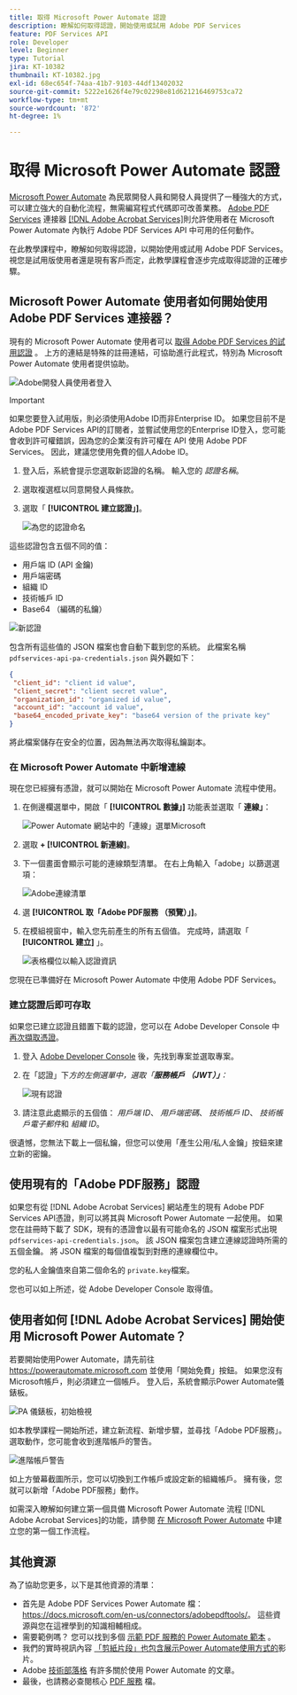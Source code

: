 ```yaml
---
title: 取得 Microsoft Power Automate 認證
description: 瞭解如何取得認證，開始使用或試用 Adobe PDF Services
feature: PDF Services API
role: Developer
level: Beginner
type: Tutorial
jira: KT-10382
thumbnail: KT-10382.jpg
exl-id: 68ec654f-74aa-41b7-9103-44df13402032
source-git-commit: 5222e1626f4e79c02298e81d621216469753ca72
workflow-type: tm+mt
source-wordcount: '872'
ht-degree: 1%

---
```


# 取得 Microsoft Power Automate 認證

[Microsoft Power Automate](https://powerautomate.microsoft.com/) 為民眾開發人員和開發人員提供了一種強大的方式，可以建立強大的自動化流程，無需編寫程式代碼即可改善業務。 [Adobe PDF Services](https://us.flow.microsoft.com/en-us/connectors/shared_adobepdftools/adobe-pdf-services/) 連接器 [[!DNL Adobe Acrobat Services]](https://developer.adobe.com/document-services)則允許使用者在 Microsoft Power Automate 內執行 Adobe PDF Services API 中可用的任何動作。

在此教學課程中，瞭解如何取得認證，以開始使用或試用 Adobe PDF Services。 視您是試用版使用者還是現有客戶而定，此教學課程會逐步完成取得認證的正確步驟。

## Microsoft Power Automate 使用者如何開始使用 Adobe PDF Services 連接器？

現有的 Microsoft Power Automate 使用者可以 [取得 Adobe PDF Services 的試用認證](https://www.adobe.com/go/powerautomate_getstarted_tw) 。 上方的連結是特殊的註冊連結，可協助進行此程式，特別為 Microsoft Power Automate 使用者提供協助。

![Adobe開發人員使用者登入](assets/credentials_1.png)


>[!IMPORTANT]
> 如果您要登入試用版，則必須使用Adobe ID而非Enterprise ID。 如果您目前不是 Adobe PDF Services API的訂閱者，並嘗試使用您的Enterprise ID登入，您可能會收到許可權錯誤，因為您的企業沒有許可權在 API 使用 Adobe PDF Services。 因此，建議您使用免費的個人Adobe ID。
>

1. 登入后，系統會提示您選取新認證的名稱。 輸入您的 *認證名稱*。
1. 選取複選框以同意開發人員條款。
1. 選取「 **[!UICONTROL 建立認證」]**。

   ![為您的認證命名](assets/credentials_2.png)

這些認證包含五個不同的值：

* 用戶端 ID (API 金鑰)
* 用戶端密碼
* 組織 ID
* 技術帳戶 ID
* Base64 （編碼的私鑰）

![新認證](assets/credentials_3.png)

包含所有這些值的 JSON 檔案也會自動下載到您的系統。 此檔案名稱 `pdfservices-api-pa-credentials.json` 與外觀如下：

```json
{
 "client_id": "client id value",
 "client_secret": "client secret value",
 "organization_id": "organized id value",
 "account_id": "account id value",
 "base64_encoded_private_key": "base64 version of the private key"
}
```

將此檔案儲存在安全的位置，因為無法再次取得私鑰副本。

### 在 Microsoft Power Automate 中新增連線

現在您已經擁有憑證，就可以開始在 Microsoft Power Automate 流程中使用。

1. 在側邊欄選單中，開啟「 **[!UICONTROL 數據」]** 功能表並選取「 **連線」**：

   ![Power Automate 網站中的「連線」選單Microsoft](assets/credentials_4.png)

1. 選取 **+ [!UICONTROL 新連線]**。

1. 下一個畫面會顯示可能的連線類型清單。 在右上角輸入「adobe」以篩選選項：

   ![Adobe連線清單](assets/credentials_5.png)

1. 選 **[!UICONTROL 取「Adobe PDF服務 （預覽）」]**。
1. 在模組視窗中，輸入您先前產生的所有五個值。 完成時，請選取「 **[!UICONTROL 建立]** 」。

   ![表格欄位以輸入認證資訊](assets/credentials_6.png)

您現在已準備好在 Microsoft Power Automate 中使用 Adobe PDF Services。

### 建立認證后即可存取

如果您已建立認證且錯置下載的認證，您可以在 Adobe Developer Console 中 [再次擷取憑證](https://developer.adobe.com/console)。

1. 登入 [Adobe Developer Console](https://developer.adobe.com/console) 後，先找到專案並選取專案。
1. 在「認證」下&#x200B;*方的左側選單中，選取「**服務帳戶 （JWT）」**：*

   ![現有認證](assets/credentials_7.png)

1. 請注意此處顯示的五個值： *用戶端 ID*、 *用戶端密碼*、 *技術帳戶 ID*、 *技術帳戶電子郵件*&#x200B;和 *組織 ID*。

很遺憾，您無法下載上一個私鑰，但您可以使用「產生公用/私人金鑰」按鈕來建立新的密鑰。

## 使用現有的「Adobe PDF服務」認證

如果您有從 [!DNL Adobe Acrobat Services] 網站產生的現有 Adobe PDF Services API憑證，則可以將其與 Microsoft Power Automate 一起使用。 如果您在註冊時下載了 SDK，現有的憑證會以最有可能命名的 JSON 檔案形式出現`pdfservices-api-credentials.json`。 該 JSON 檔案包含建立連線認證時所需的五個金鑰。 將 JSON 檔案的每個值複製到對應的連線欄位中。

您的私人金鑰值來自第二個命名的 `private.key`檔案。

您也可以如上所述，從 Adobe Developer Console 取得值。

## 使用者如何 [!DNL Adobe Acrobat Services] 開始使用 Microsoft Power Automate？

若要開始使用Power Automate，請先前往 <https://powerautomate.microsoft.com> 並使用「開始免費」按鈕。 如果您沒有Microsoft帳戶，則必須建立一個帳戶。 登入后，系統會顯示Power Automate儀錶板。

![PA 儀錶板，初始檢視](assets/credentials_8.png)

如本教學課程一開始所述，建立新流程、新增步驟，並尋找「Adobe PDF服務」。 選取動作，您可能會收到進階帳戶的警告。

![進階帳戶警告](assets/credentials_9.png)

如上方螢幕截圖所示，您可以切換到工作帳戶或設定新的組織帳戶。 擁有後，您就可以新增「Adobe PDF服務」動作。

如需深入瞭解如何建立第一個具備 Microsoft Power Automate 流程 [!DNL Adobe Acrobat Services]的功能，請參閱 [在 Microsoft Power Automate](https://experienceleague.adobe.com/docs/document-services/tutorials/pdfservices/create-workflow-power-automate.html) 中建立您的第一個工作流程。

## 其他資源

為了協助您更多，以下是其他資源的清單：

* 首先是 Adobe PDF Services Power Automate 檔： <https://docs.microsoft.com/en-us/connectors/adobepdftools/>。 這些資源與您在這裡學到的知識相輔相成。
* 需要範例嗎？ 您可以找到多個 [示範 PDF 服務的 Power Automate 範本](https://powerautomate.microsoft.com/en-us/connectors/details/shared_adobepdftools/adobe-pdf-services/) 。
* 我們的實時視訊內容 [「剪紙片段」也包含展示Power Automate使用方式的](https://www.youtube.com/playlist?list=PLcVEYUqU7VRe4sT-Bf8flvRz1XXUyGmtF)影片。
* Adobe [技術部落格](https://medium.com/adobetech/tagged/microsoft-power-automate) 有許多關於使用 Power Automate 的文章。
* 最後，也請務必查閱核心 [PDF 服務](https://developer.adobe.com/document-services/docs/overview/) 檔。
